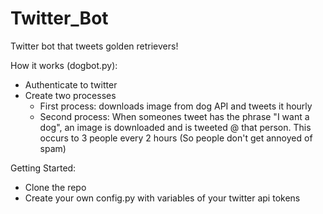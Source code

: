 # Twitter_Bot
Twitter bot that tweets golden retrievers!

How it works (dogbot.py):
  - Authenticate to twitter 
  - Create two processes
    - First process: downloads image from dog API
      and tweets it hourly
    - Second process: When someones tweet has the phrase "I want a dog",
      an image is downloaded and is tweeted @ that person. This occurs to
      3 people every 2 hours (So people don't get annoyed of spam)
      
Getting Started:
  - Clone the repo
  - Create your own config.py with variables of your twitter api tokens
